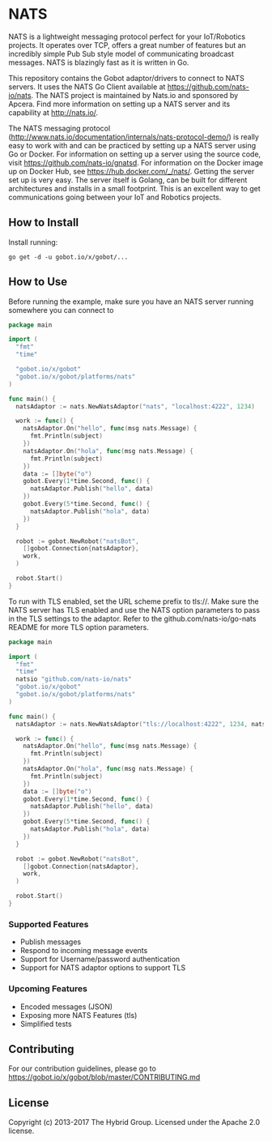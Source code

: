 # NATS

NATS is a lightweight messaging protocol perfect for your IoT/Robotics projects. It operates over TCP, offers a great number of features but an incredibly simple Pub Sub style model of communicating broadcast messages. NATS is blazingly fast as it is written in Go.

This repository contains the Gobot adaptor/drivers to connect to NATS servers. It uses the NATS Go Client available at https://github.com/nats-io/nats. The NATS project is maintained by Nats.io and sponsored by Apcera. Find more information on setting up a NATS server and its capability at http://nats.io/.

The NATS messaging protocol (http://www.nats.io/documentation/internals/nats-protocol-demo/) is really easy to work with and can be practiced by setting up a NATS server using Go or Docker. For information on setting up a server using the source code, visit https://github.com/nats-io/gnatsd. For information on the Docker image up on Docker Hub, see https://hub.docker.com/_/nats/. Getting the server set up is very easy. The server itself is Golang, can be built for different architectures and installs in a small footprint. This is an excellent way to get communications going between your IoT and Robotics projects.

## How to Install

Install running:

```
go get -d -u gobot.io/x/gobot/...
```

## How to Use

Before running the example, make sure you have an NATS server running somewhere you can connect to

```go
package main

import (
  "fmt"
  "time"

  "gobot.io/x/gobot"
  "gobot.io/x/gobot/platforms/nats"
)

func main() {
  natsAdaptor := nats.NewNatsAdaptor("nats", "localhost:4222", 1234)

  work := func() {
    natsAdaptor.On("hello", func(msg nats.Message) {
      fmt.Println(subject)
    })
    natsAdaptor.On("hola", func(msg nats.Message) {
      fmt.Println(subject)
    })
    data := []byte("o")
    gobot.Every(1*time.Second, func() {
      natsAdaptor.Publish("hello", data)
    })
    gobot.Every(5*time.Second, func() {
      natsAdaptor.Publish("hola", data)
    })
  }

  robot := gobot.NewRobot("natsBot",
    []gobot.Connection{natsAdaptor},
    work,
  )

  robot.Start()
}
```

To run with TLS enabled, set the URL scheme prefix to tls://. Make sure the NATS server has TLS enabled and use the NATS option parameters to pass in the TLS settings to the adaptor. Refer to the github.com/nats-io/go-nats README for more TLS option parameters.

```go
package main

import (
  "fmt"
  "time"
  natsio "github.com/nats-io/nats"
  "gobot.io/x/gobot"
  "gobot.io/x/gobot/platforms/nats"
)

func main() {
  natsAdaptor := nats.NewNatsAdaptor("tls://localhost:4222", 1234, natsio.RootCAs("certs/ca.pem"))

  work := func() {
    natsAdaptor.On("hello", func(msg nats.Message) {
      fmt.Println(subject)
    })
    natsAdaptor.On("hola", func(msg nats.Message) {
      fmt.Println(subject)
    })
    data := []byte("o")
    gobot.Every(1*time.Second, func() {
      natsAdaptor.Publish("hello", data)
    })
    gobot.Every(5*time.Second, func() {
      natsAdaptor.Publish("hola", data)
    })
  }

  robot := gobot.NewRobot("natsBot",
    []gobot.Connection{natsAdaptor},
    work,
  )

  robot.Start()
}
```

### Supported Features

* Publish messages
* Respond to incoming message events
* Support for Username/password authentication
* Support for NATS adaptor options to support TLS

### Upcoming Features

* Encoded messages (JSON)
* Exposing more NATS Features (tls)
* Simplified tests

## Contributing

For our contribution guidelines, please go to https://gobot.io/x/gobot/blob/master/CONTRIBUTING.md

## License

Copyright (c) 2013-2017 The Hybrid Group. Licensed under the Apache 2.0 license.
